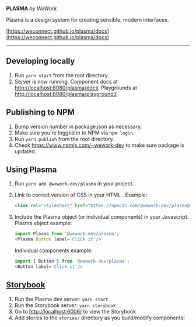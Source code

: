 **PLASMA** *by WeWork*

Plasma is a design system for creating sensible, modern interfaces.

[https://weconnect.github.io/plasma/docs](https://weconnect.github.io/plasma/docs)

---

## Developing locally

1.  Run `yarn start` from the root directory.
2.  Server is now running.
    Component docs at [http://localhost:8080/plasma/docs](http://localhost:8080/plasma/docs).
    Playgrounds at [http://localhost:8080/plasma/playground3](http://localhost:8080/plasma/playground3)

## Publishing to NPM

1.  Bump version number in package.json as necessary.
2.  Make sure you're logged in to NPM via `npm login`.
3.  Run `yarn publish` from the root directory.
4.  Check https://www.npmjs.com/~wework-dev to make sure package is updated.

## Using Plasma

1.  Run `yarn add @wework-dev/plasma` in your project.
2.  Link to correct version of CSS in your HTML <head>.
    Example:
    
    ```html
    <link rel="stylesheet" href="https://npmcdn.com/@wework-dev/plasma@0.0.3-beta.1/style.css">
    ```
3.  Include the Plasma object (or individual components) in your Javascript.
    Plasma object example:
    ```javascript
    import Plasma from '@wework-dev/plasma';
    <Plasma.Button label='Click it'/>
    ```
    
    Individual components example:
    ```javascript
    import { Button } from '@wework-dev/plasma';
    <Button label='Click it'/>
    ```

## [Storybook](https://getstorybook.io)

1. Run the Plasma dev server: `yarn start`
2. Run the Storybook server: `yarn storybook`
3. Go to [http://localhost:6006/](http://localhost:6006/) to view the Storybook
4. Add stories to the `stories/` directory as you build/modify components!
